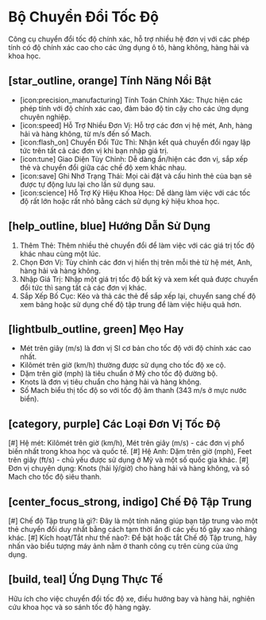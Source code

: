 # Bộ Chuyển Đổi Tốc Độ
Công cụ chuyển đổi tốc độ chính xác, hỗ trợ nhiều hệ đơn vị với các phép tính có độ chính xác cao cho các ứng dụng ô tô, hàng không, hàng hải và khoa học.

## [star_outline, orange] Tính Năng Nổi Bật
- [icon:precision_manufacturing] Tính Toán Chính Xác: Thực hiện các phép tính với độ chính xác cao, đảm bảo độ tin cậy cho các ứng dụng chuyên nghiệp.
- [icon:speed] Hỗ Trợ Nhiều Đơn Vị: Hỗ trợ các đơn vị hệ mét, Anh, hàng hải và hàng không, từ m/s đến số Mach.
- [icon:flash_on] Chuyển Đổi Tức Thì: Nhận kết quả chuyển đổi ngay lập tức trên tất cả các đơn vị khi bạn nhập giá trị.
- [icon:tune] Giao Diện Tùy Chỉnh: Dễ dàng ẩn/hiện các đơn vị, sắp xếp thẻ và chuyển đổi giữa các chế độ xem khác nhau.
- [icon:save] Ghi Nhớ Trạng Thái: Mọi cài đặt và cấu hình thẻ của bạn sẽ được tự động lưu lại cho lần sử dụng sau.
- [icon:science] Hỗ Trợ Ký Hiệu Khoa Học: Dễ dàng làm việc với các tốc độ rất lớn hoặc rất nhỏ bằng cách sử dụng ký hiệu khoa học.

## [help_outline, blue] Hướng Dẫn Sử Dụng
1. Thêm Thẻ: Thêm nhiều thẻ chuyển đổi để làm việc với các giá trị tốc độ khác nhau cùng một lúc.
2. Chọn Đơn Vị: Tùy chỉnh các đơn vị hiển thị trên mỗi thẻ từ hệ mét, Anh, hàng hải và hàng không.
3. Nhập Giá Trị: Nhập một giá trị tốc độ bất kỳ và xem kết quả được chuyển đổi tức thì sang tất cả các đơn vị khác.
4. Sắp Xếp Bố Cục: Kéo và thả các thẻ để sắp xếp lại, chuyển sang chế độ xem bảng hoặc sử dụng chế độ tập trung để làm việc hiệu quả hơn.

## [lightbulb_outline, green] Mẹo Hay
- Mét trên giây (m/s) là đơn vị SI cơ bản cho tốc độ với độ chính xác cao nhất.
- Kilômét trên giờ (km/h) thường được sử dụng cho tốc độ xe cộ.
- Dặm trên giờ (mph) là tiêu chuẩn ở Mỹ cho tốc độ đường bộ.
- Knots là đơn vị tiêu chuẩn cho hàng hải và hàng không.
- Số Mach biểu thị tốc độ so với tốc độ âm thanh (343 m/s ở mực nước biển).

## [category, purple] Các Loại Đơn Vị Tốc Độ
[#] Hệ mét: Kilômét trên giờ (km/h), Mét trên giây (m/s) - các đơn vị phổ biến nhất trong khoa học và quốc tế.
[#] Hệ Anh: Dặm trên giờ (mph), Feet trên giây (ft/s) - chủ yếu được sử dụng ở Mỹ và một số quốc gia khác.
[#] Đơn vị chuyên dụng: Knots (hải lý/giờ) cho hàng hải và hàng không, và số Mach cho tốc độ siêu thanh.

## [center_focus_strong, indigo] Chế Độ Tập Trung
[#] Chế độ Tập trung là gì?: Đây là một tính năng giúp bạn tập trung vào một thẻ chuyển đổi duy nhất bằng cách tạm thời ẩn đi các yếu tố gây xao nhãng khác.
[#] Kích hoạt/Tắt như thế nào?: Để bật hoặc tắt Chế độ Tập trung, hãy nhấn vào biểu tượng máy ảnh nằm ở thanh công cụ trên cùng của ứng dụng.

## [build, teal] Ứng Dụng Thực Tế
Hữu ích cho việc chuyển đổi tốc độ xe, điều hướng bay và hàng hải, nghiên cứu khoa học và so sánh tốc độ hàng ngày.
